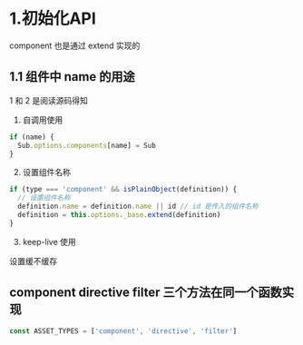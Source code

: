 # 1.初始化API

component 也是通过 extend 实现的

## 1.1 组件中 name 的用途

1 和 2 是阅读源码得知

1. 自调用使用

```js
if (name) {
  Sub.options.components[name] = Sub
}
```

2. 设置组件名称

```js
if (type === 'component' && isPlainObject(definition)) {
  // 设置组件名称
  definition.name = definition.name || id // id 是传入的组件名称
  definition = this.options._base.extend(definition)
}
```

3. keep-live 使用

设置缓不缓存

## component directive filter 三个方法在同一个函数实现

```js
const ASSET_TYPES = ['component', 'directive', 'filter']
```
